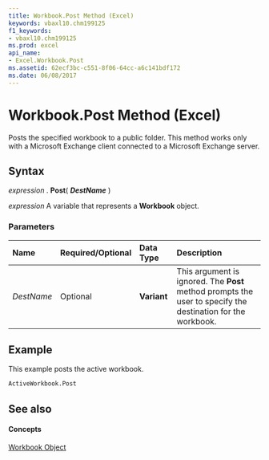 ```yaml
---
title: Workbook.Post Method (Excel)
keywords: vbaxl10.chm199125
f1_keywords:
- vbaxl10.chm199125
ms.prod: excel
api_name:
- Excel.Workbook.Post
ms.assetid: 62ecf3bc-c551-8f06-64cc-a6c141bdf172
ms.date: 06/08/2017
---
```



# Workbook.Post Method (Excel)

Posts the specified workbook to a public folder. This method works only with a Microsoft Exchange client connected to a Microsoft Exchange server.


## Syntax

 _expression_ . **Post**( **_DestName_** )

 _expression_ A variable that represents a **Workbook** object.


### Parameters



|**Name**|**Required/Optional**|**Data Type**|**Description**|
|:-----|:-----|:-----|:-----|
| _DestName_|Optional| **Variant**|This argument is ignored. The  **Post** method prompts the user to specify the destination for the workbook.|

## Example

This example posts the active workbook.


```vb
ActiveWorkbook.Post
```


## See also


#### Concepts


[Workbook Object](Excel.Workbook.md)

